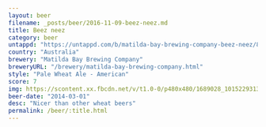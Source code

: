 ```yaml
---
layout: beer
filename: _posts/beer/2016-11-09-beez-neez.md
title: Beez neez
category: beer
untappd: "https://untappd.com/b/matilda-bay-brewing-company-beez-neez/8242"
country: "Australia"
brewery: "Matilda Bay Brewing Company"
breweryURL: "/brewery/matilda-bay-brewing-company.html"
style: "Pale Wheat Ale - American"
score: 7
img: https://scontent.xx.fbcdn.net/v/t1.0-0/p480x480/1689028_10152293132393745_2076387915_n.jpg?oh=bc7dd1ce0381780e80f3c74192162805&oe=5A69E14F
beer-date: "2014-03-01"
desc: "Nicer than other wheat beers"
permalink: /beer/:title.html
---
```

